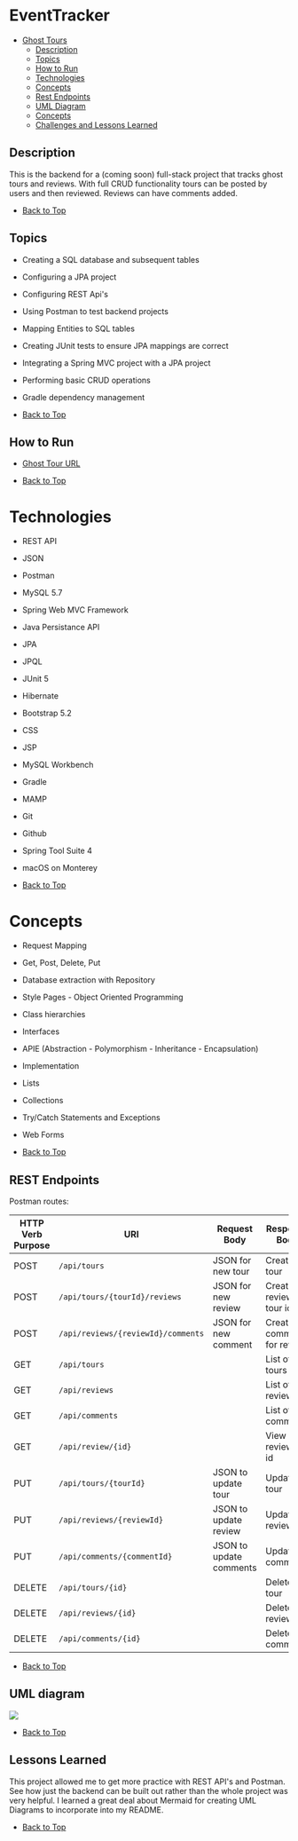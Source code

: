 # EventTracker

- [Ghost Tours](#eventtracker)
  - [Description](#description)
  - [Topics](#topics)
  - [How to Run](#how_to_run)
  - [Technologies](#technologies)
  - [Concepts](#concepts)
  - [Rest Endpoints](#rest_endpoints)
  - [UML Diagram](#uml_diagram)
  - [Concepts](#concepts)
  - [Challenges and Lessons Learned](#challenges-and-lessons-learned)


## Description

This is the backend for a (coming soon) full-stack project that tracks ghost tours and reviews. With full CRUD functionality  tours can be posted by users and then reviewed. Reviews can have comments added.

- [Back to Top](#eventtracker)

## Topics
-   Creating a SQL database and subsequent tables
-   Configuring a JPA project
-   Configuring REST Api's
- Using Postman to test backend projects
-   Mapping Entities to SQL tables
-   Creating JUnit tests to ensure JPA mappings are correct
-   Integrating a Spring MVC project with a JPA project
-   Performing basic CRUD operations
-   Gradle dependency management



- [Back to Top](#eventtracker)

##  How to Run

-  [Ghost Tour URL](#http://54.176.46.29:8080/GhostTour/)

- [Back to Top](#eventtracker)

# Technologies

-   REST API
-   JSON
-   Postman
-   MySQL 5.7
-   Spring Web MVC Framework
-   Java Persistance API
-   JPA
-   JPQL
-   JUnit 5
-   Hibernate
-   Bootstrap 5.2
-   CSS
-   JSP
-   MySQL Workbench
-   Gradle
-   MAMP
-   Git
-   Github
-   Spring Tool Suite 4
-   macOS on Monterey

- [Back to Top](#eventtracker)

# Concepts

-   Request Mapping
-   Get, Post, Delete, Put
-   Database extraction with Repository
-   Style Pages - Object Oriented Programming
-   Class hierarchies
-   Interfaces
-   APIE (Abstraction - Polymorphism - Inheritance - Encapsulation)
-   Implementation
-   Lists
-   Collections
-   Try/Catch Statements and Exceptions
-   Web Forms

- [Back to Top](#eventtracker)

## REST Endpoints

Postman routes:

|   HTTP Verb Purpose |URI                                |Request Body              |Response Body            | Operation
|---------------------|-----------------------------------|--------------------------|-------------------------|-----------
|POST                 |`/api/tours`                       |JSON for new tour         |Create tour              |Create
|POST                 |`/api/tours/{tourId}/reviews`      |JSON for new review       |Create review by tour id |Create
|POST                 |`/api/reviews/{reviewId}/comments` |JSON for new comment      |Create comment for review|Create
|GET                  |`/api/tours`                       |                          |List of tours            |Read
|GET                  |`/api/reviews`                     |                          |List of reviews          |Read
|GET                  |`/api/comments`                    |                          |List of comments         |Read
|GET                  |`/api/review/{id}`                 |                          |View review by id        |Read
|PUT                  |`/api/tours/{tourId}`              |JSON to update tour       |Update tour              |Update      
|PUT                  |`/api/reviews/{reviewId}`          |JSON to update review     |Update review            |Update
|PUT                  |`/api/comments/{commentId}`        |JSON to update comments   |Update comment           |Update
|DELETE               |`/api/tours/{id}`                  |                          |Delete tour              |Delete
|DELETE               |`/api/reviews/{id}`                |                          |Delete review            |Delete
|DELETE               |`/api/comments/{id}`               |                          |Delete comment           |Delete






- [Back to Top](#eventtracker)

## UML diagram
[![](https://mermaid.ink/img/pako:eNqtU8tuwyAQ_JXVnpMf8LX1oYc0Upq0F0sWNRsHyYAFy8Gy_e-FxqniyqkatSshYGd4zCz0WFlJmCG5RyVqJ3Rh4Ctujffbww6GYb22Pezy16f8DTIo8CQ8aGG6Aq_JZ3o_T6VQhkHJed6zU6YGIzQtApXibhHwLHh5idKi_oaMV9NrZNKSlA09PGw3m_x5_4O0M_8-aay4oftEkxaqWUQk-cqplpU1c1za8N4QtE5VVLbkUvPWwPIu0bqychQ7-VsLLyrZBlcmqbcdjjFZ-V-PwGpNhv9abQBcoSYX3ZXxB3xerkA-UTwWU9ElHUVoONV8jNTQJqNyqdg6zI6i8bRCEdi-dKbCjF2gC2n6SxNr_ACZH-YW)](https://mermaid.live/edit#pako:eNqtU8tuwyAQ_JXVnpMf8LX1oYc0Upq0F0sWNRsHyYAFy8Gy_e-FxqniyqkatSshYGd4zCz0WFlJmCG5RyVqJ3Rh4Ctujffbww6GYb22Pezy16f8DTIo8CQ8aGG6Aq_JZ3o_T6VQhkHJed6zU6YGIzQtApXibhHwLHh5idKi_oaMV9NrZNKSlA09PGw3m_x5_4O0M_8-aay4oftEkxaqWUQk-cqplpU1c1za8N4QtE5VVLbkUvPWwPIu0bqychQ7-VsLLyrZBlcmqbcdjjFZ-V-PwGpNhv9abQBcoSYX3ZXxB3xerkA-UTwWU9ElHUVoONV8jNTQJqNyqdg6zI6i8bRCEdi-dKbCjF2gC2n6SxNr_ACZH-YW)

- [Back to Top](#eventtracker)
## Lessons Learned
This project allowed me to get more practice with REST API's and Postman. See how just the backend can be built out rather than the whole project was very helpful. I learned a great deal about Mermaid for creating UML Diagrams to incorporate into my README.


- [Back to Top](#eventtracker)
